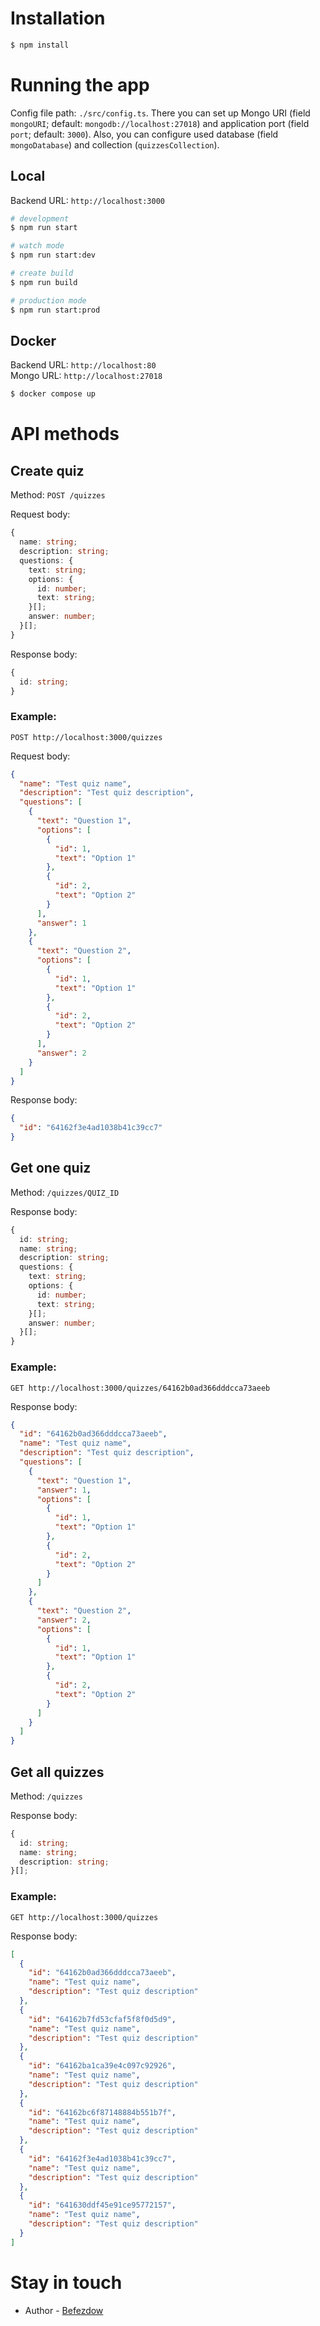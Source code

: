 # Installation

```bash
$ npm install
```

# Running the app

Config file path: `./src/config.ts`. 
There you can set up Mongo URI (field `mongoURI`; default: `mongodb://localhost:27018`) and application port (field `port`; default: `3000`).
Also, you can configure used database (field `mongoDatabase`) and collection (`quizzesCollection`).

## Local

Backend URL: `http://localhost:3000`

```bash
# development
$ npm run start

# watch mode
$ npm run start:dev

# create build
$ npm run build

# production mode
$ npm run start:prod
```

## Docker

Backend URL: `http://localhost:80`<br />
Mongo URL: `http://localhost:27018`

```bash
$ docker compose up
```

# API methods

## Create quiz

Method: `POST /quizzes`

Request body:
```typescript
{
  name: string;
  description: string;
  questions: {
    text: string;
    options: {
      id: number;
      text: string;
    }[];
    answer: number;
  }[];
}
```

Response body:
```typescript
{
  id: string;
}
```

### Example:

`POST http://localhost:3000/quizzes`

Request body:
```json
{
  "name": "Test quiz name",
  "description": "Test quiz description",
  "questions": [
    {
      "text": "Question 1",
      "options": [
        {
          "id": 1,
          "text": "Option 1"
        },
        {
          "id": 2,
          "text": "Option 2"
        }
      ],
      "answer": 1
    },
    {
      "text": "Question 2",
      "options": [
        {
          "id": 1,
          "text": "Option 1"
        },
        {
          "id": 2,
          "text": "Option 2"
        }
      ],
      "answer": 2
    }
  ]
}
```

Response body:
```json
{
  "id": "64162f3e4ad1038b41c39cc7"
}
```

## Get one quiz

Method: `/quizzes/QUIZ_ID`

Response body:
```typescript
{
  id: string;
  name: string;
  description: string;
  questions: {
    text: string;
    options: {
      id: number;
      text: string;
    }[];
    answer: number;
  }[];
}
```

### Example:

`GET http://localhost:3000/quizzes/64162b0ad366dddcca73aeeb`

Response body:
```json
{
  "id": "64162b0ad366dddcca73aeeb",
  "name": "Test quiz name",
  "description": "Test quiz description",
  "questions": [
    {
      "text": "Question 1",
      "answer": 1,
      "options": [
        {
          "id": 1,
          "text": "Option 1"
        },
        {
          "id": 2,
          "text": "Option 2"
        }
      ]
    },
    {
      "text": "Question 2",
      "answer": 2,
      "options": [
        {
          "id": 1,
          "text": "Option 1"
        },
        {
          "id": 2,
          "text": "Option 2"
        }
      ]
    }
  ]
}
```

## Get all quizzes

Method: `/quizzes`

Response body:
```typescript
{
  id: string;
  name: string;
  description: string;
}[];
```

### Example:

`GET http://localhost:3000/quizzes`

Response body:
```json
[
  {
    "id": "64162b0ad366dddcca73aeeb",
    "name": "Test quiz name",
    "description": "Test quiz description"
  },
  {
    "id": "64162b7fd53cfaf5f8f0d5d9",
    "name": "Test quiz name",
    "description": "Test quiz description"
  },
  {
    "id": "64162ba1ca39e4c097c92926",
    "name": "Test quiz name",
    "description": "Test quiz description"
  },
  {
    "id": "64162bc6f87148884b551b7f",
    "name": "Test quiz name",
    "description": "Test quiz description"
  },
  {
    "id": "64162f3e4ad1038b41c39cc7",
    "name": "Test quiz name",
    "description": "Test quiz description"
  },
  {
    "id": "641630ddf45e91ce95772157",
    "name": "Test quiz name",
    "description": "Test quiz description"
  }
]
```

# Stay in touch

- Author - [Befezdow](https://github.com/Befezdow)
